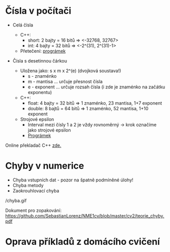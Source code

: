 # Čísla v počítači
* Celá čísla
  * C++:
    * short: 2 bajty = 16 bitů => <-32768, 32767>
    * int: 4 bajty = 32 bitů => <-2^(31), 2^(31)-1>
  * Přetečení: [prográmek](https://github.com/SebastianLorenz/NME1cv/blob/master/cv2/preteceni.cpp)

* Čísla s desetinnou čárkou
  * Uložena jako: s x m x 2^(e) (dvojková soustava!)
    * s - znaménko
    * m - mantisa ... určuje přesnost čísla
    * e - exponent ... určuje rozsah čísla (i zde je znaménko na začátku exponentu)
  * C++:
    * float: 4 bajty = 32 bitů => 1 znaménko, 23 mantisa, 1+7 exponent
    * double: 8 bajtů = 64 bitů => 1 znaménko, 52 mantisa, 1+10 exponent
  * Strojové epsilon
    * Interval mezi čísly 1 a 2 je vždy rovnoměrný -> krok označíme jako strojové epsilon
    * [Prográmek](https://github.com/SebastianLorenz/NME1cv/blob/master/cv2/strojove_epsilon.cpp)

Online překladač C++ [zde.](https://www.tutorialspoint.com/compile_cpp11_online.php)

# Chyby v numerice

* Chyba vstupních dat - pozor na špatně podmíněné úlohy!
* Chyba metody
* Zaokrouhlovací chyba

/chyba.gif

Dokument pro zopakování: https://github.com/SebastianLorenz/NME1cv/blob/master/cv2/teorie_chyby.pdf




# Oprava příkladů z domácího cvičení

